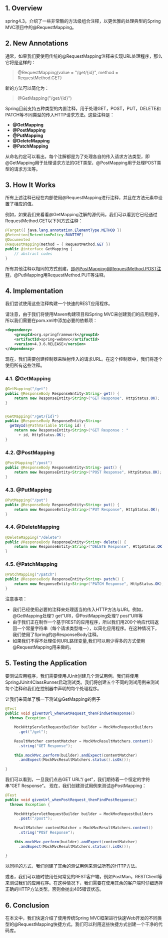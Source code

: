 

## **1. Overview**

spring4.3。介绍了一些非常酷的方法级组合注释，以更优雅的处理典型的Spring MVC项目中的@RequestMapping。

## **2. New Annotations**

通常，如果我们要使用传统的@RequestMapping注释来实现URL处理程序，那么它将是这样的：

> @RequestMapping(value = "/get/{id}", method = RequestMethod.GET)

新的方法可以简化为：

>@GetMapping("/get/{id}")

Spring目前支持五种类型的内置注释，用于处理GET，POST，PUT，DELETE和PATCH等不同类型的传入HTTP请求方法。这些注释是：

- **@GetMapping**
- **@PostMapping**
- **@PutMapping**
- **@DeleteMapping**
- **@PatchMapping**


从命名约定可以看出，每个注解都是为了处理各自的传入请求方法类型，即@GetMapping用于处理请求方法的GET类型，@PostMapping用于处理POST类型的请求方法等。

## **3. How It Works**

所有上述注释已经在内部使用@RequestMapping进行注释，并且在方法元素中设置了相应的值。

例如，如果我们来看看@GetMapping注解的源代码，我们可以看到它已经通过RequestMethod.GET以下列方式注释：

``` java
@Target({ java.lang.annotation.ElementType.METHOD })
@Retention(RetentionPolicy.RUNTIME)
@Documented
@RequestMapping(method = { RequestMethod.GET })
public @interface GetMapping {
    // abstract codes
}
```

所有其他注释以相同的方式创建，即@PostMapping用RequestMethod.POST注释，@PutMapping用RequestMethod.PUT等注释。


## **4. Implementation**

我们尝试使用这些注释构建一个快速的REST应用程序。

请注意，由于我们将使用Maven构建项目和Spring MVC来创建我们的应用程序，所以我们需要在pom.xml中添加必要的依赖项：

``` xml
<dependency>
    <groupId>org.springframework</groupId>
    <artifactId>spring-webmvc</artifactId>
    <version>4.3.6.RELEASE</version>
</dependency>
```
现在，我们需要创建控制器来映射传入的请求URL。在这个控制器中，我们将逐个使用所有这些注释。












### **4.1. @GetMapping**


``` java
@GetMapping("/get")
public @ResponseBody ResponseEntity<String> get() {
    return new ResponseEntity<String>("GET Response", HttpStatus.OK);
}


@GetMapping("/get/{id}")
public @ResponseBody ResponseEntity<String>
  getById(@PathVariable String id) {
    return new ResponseEntity<String>("GET Response : "
      + id, HttpStatus.OK);
}
```



### **4.2. @PostMapping**

``` java
@PostMapping("/post")
public @ResponseBody ResponseEntity<String> post() {
    return new ResponseEntity<String>("POST Response", HttpStatus.OK);
}
```


### **4.3. @PutMapping**

``` java
@PutMapping("/put")
public @ResponseBody ResponseEntity<String> put() {
    return new ResponseEntity<String>("PUT Response", HttpStatus.OK);
}
```

### **4.4. @DeleteMapping**


``` java
@DeleteMapping("/delete")
public @ResponseBody ResponseEntity<String> delete() {
    return new ResponseEntity<String>("DELETE Response", HttpStatus.OK);
}
```


### **4.5. @PatchMapping**

``` java
@PatchMapping("/patch")
public @ResponseBody ResponseEntity<String> patch() {
    return new ResponseEntity<String>("PATCH Response", HttpStatus.OK);
}
```


注意事项：
- 我们已经使用必要的注释来处理适当的传入HTTP方法与URI。例如，@GetMapping处理“/ get”URI，@PostMapping处理“/ post”URI等
- 由于我们正在制作一个基于REST的应用程序，所以我们用200个响应代码返回一个常量字符串（每个请求类型唯一），以简化应用程序。在这种情况下，我们使用了Spring的@ResponseBody注释。
- 如果我们不得不处理任何URL路径变量,我们可以用少得多的方式使用@RequestMapping用来做的。



## **5. Testing the Application**

要测试应用程序，我们需要使用JUnit创建几个测试用例。我们将使用SpringJUnit4ClassRunner启动测试类。我们将创建五个不同的测试用例来测试每个注释和我们在控制器中声明的每个处理程序。

让我们来简单了解一下测试@GetMapping的例子

``` java
@Test
public void giventUrl_whenGetRequest_thenFindGetResponse() 
  throws Exception {
 
    MockHttpServletRequestBuilder builder = MockMvcRequestBuilders
      .get("/get");
 
    ResultMatcher contentMatcher = MockMvcResultMatchers.content()
      .string("GET Response");
 
    this.mockMvc.perform(builder).andExpect(contentMatcher)
      .andExpect(MockMvcResultMatchers.status().isOk());
 
}
```
我们可以看到，一旦我们点击GET URL“/ get”，我们期待着一个恒定的字符串“GET Response”。 现在，我们创建测试用例来测试@PostMapping：

``` java
@Test
public void givenUrl_whenPostRequest_thenFindPostResponse() 
  throws Exception {
     
    MockHttpServletRequestBuilder builder = MockMvcRequestBuilders
      .post("/post");
     
    ResultMatcher contentMatcher = MockMvcResultMatchers.content()
      .string("POST Response");
     
    this.mockMvc.perform(builder).andExpect(contentMatcher)
      .andExpect(MockMvcResultMatchers.status().isOk());
     
}
```
以同样的方式，我们创建了其余的测试用例来测试所有的HTTP方法。

或者，我们可以随时使用任何常见的REST客户端，例如PostMan，RESTClient等来测试我们的应用程序。在这种情况下，我们需要在使用其余的客户端时仔细选择正确的HTTP方法类型。否则会抛出405错误状态。

## **6. Conclusion**

在本文中，我们快速介绍了使用传统Spring MVC框架进行快速Web开发的不同类型的@RequestMapping快捷方式。我们可以利用这些快捷方式创建一个干净的代码库。